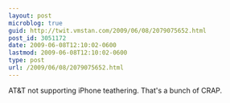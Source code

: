 ```yaml
---
layout: post
microblog: true
guid: http://twit.vmstan.com/2009/06/08/2079075652.html
post_id: 3051172
date: 2009-06-08T12:10:02-0600
lastmod: 2009-06-08T12:10:02-0600
type: post
url: /2009/06/08/2079075652.html
---
```

AT&T not supporting iPhone teathering. That's a bunch of CRAP.
